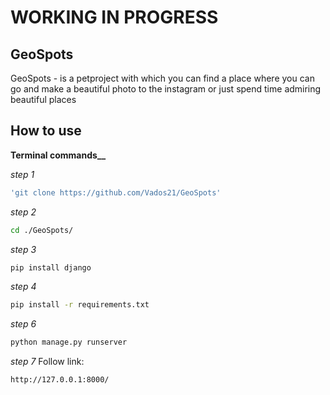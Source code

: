 <h1>WORKING IN PROGRESS</h1>
<h2>GeoSpots</h2>
<p>GeoSpots - is a petproject with which you can find a place where you can go and make a beautiful photo to the instagram or just spend time admiring beautiful places




<h2>How to use</h2>
<p><b>Terminal commands__</b></p>

_step 1_
```bash
'git clone https://github.com/Vados21/GeoSpots'
```
_step 2_
```bash
cd ./GeoSpots/
```
_step 3_
```bash
pip install django
```
_step 4_
```bash
pip install -r requirements.txt
```
_step 6_
```bash
python manage.py runserver
```
_step 7_
Follow link:
```bash
http://127.0.0.1:8000/
```